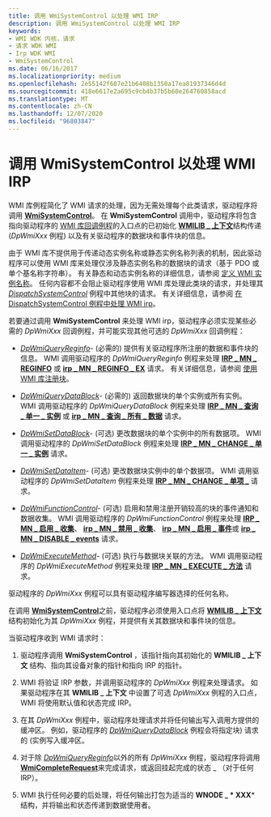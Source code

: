 ```yaml
---
title: 调用 WmiSystemControl 以处理 WMI IRP
description: 调用 WmiSystemControl 以处理 WMI IRP
keywords:
- WMI WDK 内核，请求
- 请求 WDK WMI
- Irp WDK WMI
- WmiSystemControl
ms.date: 06/16/2017
ms.localizationpriority: medium
ms.openlocfilehash: 2e55142f687e21b6408b1350a17ea81937346d4d
ms.sourcegitcommit: 418e6617e2a695c9cb4b37b5b60e264760858acd
ms.translationtype: MT
ms.contentlocale: zh-CN
ms.lasthandoff: 12/07/2020
ms.locfileid: "96803847"
---
```

# <a name="calling-wmisystemcontrol-to-handle-wmi-irps"></a>调用 WmiSystemControl 以处理 WMI IRP





WMI 库例程简化了 WMI 请求的处理，因为无需处理每个此类请求，驱动程序将调用 [**WmiSystemControl**](/windows-hardware/drivers/ddi/wmilib/nf-wmilib-wmisystemcontrol)。 在 **WmiSystemControl** 调用中，驱动程序将包含指向驱动程序的 [WMI 库回调例程](/windows-hardware/drivers/ddi/index)的入口点的已初始化 [**WMILIB \_ 上下文**](/windows-hardware/drivers/ddi/wmilib/ns-wmilib-_wmilib_context)结构传递 (*DpWmiXxx* 例程) 以及有关驱动程序的数据块和事件块的信息。

由于 WMI 库不提供用于传递动态实例名称或静态实例名称列表的机制，因此驱动程序可以使用 WMI 库来处理仅涉及静态实例名称的数据块的请求（基于 PDO 或单个基名称字符串）。 有关静态和动态实例名称的详细信息，请参阅 [定义 WMI 实例名称](defining-wmi-instance-names.md)。 任何内容都不会阻止驱动程序使用 WMI 库处理此类块的请求，并处理其 [*DispatchSystemControl*](/windows-hardware/drivers/ddi/wdm/nc-wdm-driver_dispatch) 例程中其他块的请求。 有关详细信息，请参阅 [在 DispatchSystemControl 例程中处理 WMI irp](processing-wmi-irps-in-a-dispatchsystemcontrol-routine.md)。

若要通过调用 **WmiSystemControl** 来处理 WMI irp，驱动程序必须实现某些必需的 *DpWmiXxx* 回调例程，并可能实现其他可选的 *DpWmiXxx* 回调例程：

-   [*DpWmiQueryReginfo*](/windows-hardware/drivers/ddi/wmilib/nc-wmilib-wmi_query_reginfo_callback)- (必需的) 提供有关驱动程序所注册的数据和事件块的信息。 WMI 调用驱动程序的 *DpWmiQueryReginfo* 例程来处理 [**IRP \_ MN \_ REGINFO**](./irp-mn-reginfo.md) 或 [**irp \_ MN \_ REGINFO \_ EX**](./irp-mn-reginfo-ex.md) 请求。 有关详细信息，请参阅 [使用 WMI 库注册块](using-the-wmi-library-to-register-blocks.md)。

-   [*DpWmiQueryDataBlock*](/windows-hardware/drivers/ddi/wmilib/nc-wmilib-wmi_query_datablock_callback)- (必需的) 返回数据块的单个实例或所有实例。 WMI 调用驱动程序的 *DpWmiQueryDataBlock* 例程来处理 [**IRP \_ MN \_ 查询 \_ 单一 \_ 实例**](./irp-mn-query-single-instance.md) 或 [**irp \_ MN \_ 查询 \_ 所有 \_ 数据**](./irp-mn-query-all-data.md) 请求。

-   [*DpWmiSetDataBlock*](/windows-hardware/drivers/ddi/wmilib/nc-wmilib-wmi_set_datablock_callback)- (可选) 更改数据块的单个实例中的所有数据项。 WMI 调用驱动程序的 *DpWmiSetDataBlock* 例程来处理 [**IRP \_ MN \_ CHANGE \_ 单一 \_ 实例**](./irp-mn-change-single-instance.md) 请求。

-   [*DpWmiSetDataItem*](/windows-hardware/drivers/ddi/wmilib/nc-wmilib-wmi_set_dataitem_callback)- (可选) 更改数据块实例中的单个数据项。 WMI 调用驱动程序的 *DpWmiSetDataItem* 例程来处理 [**IRP \_ MN \_ CHANGE \_ 单项 \_**](./irp-mn-change-single-item.md) 请求。

-   [*DpWmiFunctionControl*](/windows-hardware/drivers/ddi/wmilib/nc-wmilib-wmi_function_control_callback)- (可选) 启用和禁用注册开销较高的块的事件通知和数据收集。 WMI 调用驱动程序的 *DpWmiFunctionControl* 例程来处理 [**IRP \_ MN \_ 启用 \_ 收集**](./irp-mn-enable-collection.md)、 [**irp \_ MN \_ 禁用 \_ 收集**](./irp-mn-disable-collection.md)、 [**irp \_ MN \_ 启用 \_ 事件**](./irp-mn-enable-events.md)或 [**irp \_ MN \_ DISABLE \_ events**](./irp-mn-disable-events.md) 请求。

-   [*DpWmiExecuteMethod*](/windows-hardware/drivers/ddi/wmilib/nc-wmilib-wmi_execute_method_callback)- (可选) 执行与数据块关联的方法。 WMI 调用驱动程序的 *DpWmiExecuteMethod* 例程来处理 [**IRP \_ MN \_ EXECUTE \_ 方法**](./irp-mn-execute-method.md) 请求。

驱动程序的 *DpWmiXxx* 例程可以具有驱动程序编写器选择的任何名称。

在调用 [**WmiSystemControl**](/windows-hardware/drivers/ddi/wmilib/nf-wmilib-wmisystemcontrol)之前，驱动程序必须使用入口点将 [**WMILIB \_ 上下文**](/windows-hardware/drivers/ddi/wmilib/ns-wmilib-_wmilib_context) 结构初始化为其 *DpWmiXxx* 例程，并提供有关其数据块和事件块的信息。

当驱动程序收到 WMI 请求时：

1. 驱动程序调用 **WmiSystemControl** ，该指针指向其初始化的 **WMILIB \_ 上下文** 结构、指向其设备对象的指针和指向 IRP 的指针。

2. WMI 将验证 IRP 参数，并调用驱动程序的 *DpWmiXxx* 例程来处理请求。 如果驱动程序在其 **WMILIB \_ 上下文** 中设置了可选 *DpWmiXxx* 例程的入口点，WMI 将使用默认值和状态完成 IRP。

3. 在其 *DpWmiXxx* 例程中，驱动程序处理请求并将任何输出写入调用方提供的缓冲区。 例如，驱动程序的 [*DpWmiQueryDataBlock*](/windows-hardware/drivers/ddi/wmilib/nc-wmilib-wmi_query_datablock_callback) 例程会将指定块) 请求的 (实例写入缓冲区。

4. 对于除 [*DpWmiQueryReginfo*](/windows-hardware/drivers/ddi/wmilib/nc-wmilib-wmi_query_reginfo_callback)以外的所有 *DpWmiXxx* 例程，驱动程序将调用 [**WmiCompleteRequest**](/windows-hardware/drivers/ddi/wmilib/nf-wmilib-wmicompleterequest)来完成请求，或返回挂起完成的状态 \_ （对于任何 IRP）。

5. WMI 执行任何必要的后处理，将任何输出打包为适当的 **WNODE \_ * XXX*** 结构，并将输出和状态传递到数据使用者。

 

